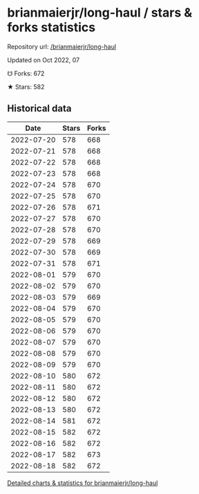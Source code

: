 # brianmaierjr/long-haul / stars & forks statistics

Repository url: [/brianmaierjr/long-haul](https://github.com/brianmaierjr/long-haul)

Updated on Oct 2022, 07

☋ Forks: 672

★ Stars: 582

## Historical data
| Date | Stars | Forks |
|------|-------|-------|
| 2022-07-20 | 578 | 668 | 
| 2022-07-21 | 578 | 668 | 
| 2022-07-22 | 578 | 668 | 
| 2022-07-23 | 578 | 668 | 
| 2022-07-24 | 578 | 670 | 
| 2022-07-25 | 578 | 670 | 
| 2022-07-26 | 578 | 671 | 
| 2022-07-27 | 578 | 670 | 
| 2022-07-28 | 578 | 670 | 
| 2022-07-29 | 578 | 669 | 
| 2022-07-30 | 578 | 669 | 
| 2022-07-31 | 578 | 671 | 
| 2022-08-01 | 579 | 670 | 
| 2022-08-02 | 579 | 670 | 
| 2022-08-03 | 579 | 669 | 
| 2022-08-04 | 579 | 670 | 
| 2022-08-05 | 579 | 670 | 
| 2022-08-06 | 579 | 670 | 
| 2022-08-07 | 579 | 670 | 
| 2022-08-08 | 579 | 670 | 
| 2022-08-09 | 579 | 670 | 
| 2022-08-10 | 580 | 672 | 
| 2022-08-11 | 580 | 672 | 
| 2022-08-12 | 580 | 672 | 
| 2022-08-13 | 580 | 672 | 
| 2022-08-14 | 581 | 672 | 
| 2022-08-15 | 582 | 672 | 
| 2022-08-16 | 582 | 672 | 
| 2022-08-17 | 582 | 673 | 
| 2022-08-18 | 582 | 672 | 


[Detailed charts & statistics for brianmaierjr/long-haul](https://reviewgithub.com/rep/brianmaierjr/long-haul)
